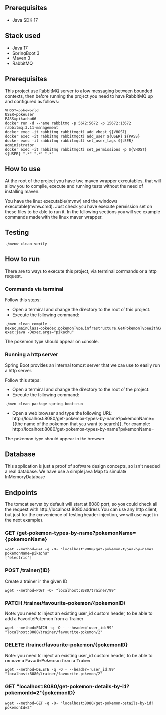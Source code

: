 ## Prerequisites
- Java SDK 17

## Stack used 
- Java 17
- SpringBoot 3
- Maven 3
- RabbitMQ

## Prerequisites
This project use RabbitMQ server to allow messaging between bounded contexts, then before running the project you need to have RabbitMQ up and configured as follows:
```
VHOST=pokeworld
USER=pokeuser
PASS=pikachu66
docker run -d --name rabbitmq -p 5672:5672 -p 15672:15672 rabbitmq:3.11-management
docker exec -it rabbitmq rabbitmqctl add_vhost ${VHOST}
docker exec -it rabbitmq rabbitmqctl add_user ${USER} ${PASS}
docker exec -it rabbitmq rabbitmqctl set_user_tags ${USER} administrator
docker exec -it rabbitmq rabbitmqctl set_permissions -p ${VHOST} ${USER} ".*" ".*" ".*"
```

## How to use
At the root of the project you have two maven wrapper executables, that will allow you to compile, execute and running tests
without the need of installing maven.

You have the linux executable(mvnw) and the windows executable(mvnw.cmd). Just check you have execute permission set on these files to be able to run it.
In the following sections you will see example commands made with the linux maven wrapper.

## Testing
```
./mvnw clean verify
```

## How to run
There are to ways to execute this project, via terminal commands or a http request.

### Commands via terminal
Follow this steps:
  - Open a terminal and change the directory to the root of this project.
  - Execute the following command: 
```
./mvn clean compile -Dexec.mainClass=pokedex.pokemonType.infrastructure.GetPokemonTypeWithConsole exec:java -Dexec.args="pikachu"
```

The pokemon type should appear on console.

### Running a http server
Spring Boot provides an internal tomcat server that we can use to easily run a http server.

Follow this steps:
- Open a terminal and change the directory to the root of the project.
- Execute the following command:
``` 
./mvn clean package spring-boot:run
```

- Open a web browser and type the following URL: http://localhost:8080/get-pokemon-types-by-name?pokemonName={{the name of the pokemon that you want to search}}.
For example: http://localhost:8080/get-pokemon-types-by-name?pokemonName=
  
The pokemon type should appear in the browser.

## Database
This application is just a proof of software design concepts, so isn't needed a real database. We have use a simple java Map to simulate InMemoryDatabase

## Endpoints
The tomcat server by default will start at 8080 port, so you could check all the request with http://localhost:8080 address
You can use any http client, but just for the convenience of testing header injection, we will use wget in the next examples.

### GET /get-pokemon-types-by-name?pokemonName={pokemonName}
```
wget --method=GET -q -O- "localhost:8080/get-pokemon-types-by-name?pokemonName=pikachu"
["electric"]
```
### POST /trainer/{ID}
Create a trainer in the given ID
```
wget --method=POST -O- "localhost:8080/trainer/99"
```

### PATCH /trainer/favourite-pokemon/{pokemonID}
Note: you need to inject an existing user_id custom header, to be able to add a FavoritePokemon from a Trainer
```
wget --method=PATCH -q -O - --header='user_id:99' "localhost:8080/trainer/favourite-pokemon/2"
```

### DELETE /trainer/favourite-pokemon/{pokemonID}
Note: you need to inject an existing user_id custom header, to be able to remove a FavoritePokemon from a Trainer
```
wget --method=DELETE -q -O - --header='user_id:99' "localhost:8080/trainer/favourite-pokemon/2"
```

### GET "localhost:8080/get-pokemon-details-by-id?pokemonId=2"{pokemonID}
```
wget --method=GET -q -O- "localhost:8080/get-pokemon-details-by-id?pokemonId=2"
```